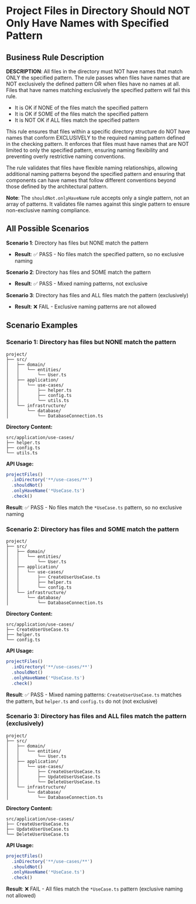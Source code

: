 # Project Files in Directory Should NOT Only Have Names with Specified Pattern

## Business Rule Description

**DESCRIPTION**: All files in the directory must NOT have names that match ONLY the specified pattern. The rule passes when files have names that are NOT exclusively the defined pattern OR when files have no names at all. Files that have names matching exclusively the specified pattern will fail this rule.

- It is OK if NONE of the files match the specified pattern
- It is OK if SOME of the files match the specified pattern
- It is NOT OK if ALL files match the specified pattern

This rule ensures that files within a specific directory structure do NOT have names that conform EXCLUSIVELY to the required naming pattern defined in the checking pattern. It enforces that files must have names that are NOT limited to only the specified pattern, ensuring naming flexibility and preventing overly restrictive naming conventions.

The rule validates that files have flexible naming relationships, allowing additional naming patterns beyond the specified pattern and ensuring that components can have names that follow different conventions beyond those defined by the architectural pattern.

**Note**: The `shouldNot.onlyHaveName` rule accepts only a single pattern, not an array of patterns. It validates file names against this single pattern to ensure non-exclusive naming compliance.

## All Possible Scenarios

**Scenario 1**: Directory has files but NONE match the pattern
- **Result**: ✅ PASS - No files match the specified pattern, so no exclusive naming

**Scenario 2**: Directory has files and SOME match the pattern
- **Result**: ✅ PASS - Mixed naming patterns, not exclusive

**Scenario 3**: Directory has files and ALL files match the pattern (exclusively)
- **Result**: ❌ FAIL - Exclusive naming patterns are not allowed

## Scenario Examples

### Scenario 1: Directory has files but NONE match the pattern
```
project/
├── src/
│   ├── domain/
│   │   └── entities/
│   │       └── User.ts
│   ├── application/
│   │   └── use-cases/
│   │       ├── helper.ts
│   │       ├── config.ts
│   │       └── utils.ts
│   └── infrastructure/
│       └── database/
│           └── DatabaseConnection.ts
```

**Directory Content:**
```
src/application/use-cases/
├── helper.ts
├── config.ts
└── utils.ts
```

**API Usage:**
```typescript
projectFiles()
  .inDirectory('**/use-cases/**')
  .shouldNot()
  .onlyHaveName('*UseCase.ts')
  .check()
```

**Result**: ✅ PASS - No files match the `*UseCase.ts` pattern, so no exclusive naming

### Scenario 2: Directory has files and SOME match the pattern
```
project/
├── src/
│   ├── domain/
│   │   └── entities/
│   │       └── User.ts
│   ├── application/
│   │   └── use-cases/
│   │       ├── CreateUserUseCase.ts
│   │       ├── helper.ts
│   │       └── config.ts
│   └── infrastructure/
│       └── database/
│           └── DatabaseConnection.ts
```

**Directory Content:**
```
src/application/use-cases/
├── CreateUserUseCase.ts
├── helper.ts
└── config.ts
```

**API Usage:**
```typescript
projectFiles()
  .inDirectory('**/use-cases/**')
  .shouldNot()
  .onlyHaveName('*UseCase.ts')
  .check()
```

**Result**: ✅ PASS - Mixed naming patterns: `CreateUserUseCase.ts` matches the pattern, but `helper.ts` and `config.ts` do not (not exclusive)

### Scenario 3: Directory has files and ALL files match the pattern (exclusively)
```
project/
├── src/
│   ├── domain/
│   │   └── entities/
│   │       └── User.ts
│   ├── application/
│   │   └── use-cases/
│   │       ├── CreateUserUseCase.ts
│   │       ├── UpdateUserUseCase.ts
│   │       └── DeleteUserUseCase.ts
│   └── infrastructure/
│       └── database/
│           └── DatabaseConnection.ts
```

**Directory Content:**
```
src/application/use-cases/
├── CreateUserUseCase.ts
├── UpdateUserUseCase.ts
└── DeleteUserUseCase.ts
```

**API Usage:**
```typescript
projectFiles()
  .inDirectory('**/use-cases/**')
  .shouldNot()
  .onlyHaveName('*UseCase.ts')
  .check()
```

**Result**: ❌ FAIL - All files match the `*UseCase.ts` pattern (exclusive naming not allowed)
